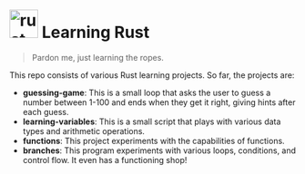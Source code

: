 # <img alt="rust-logo" src="https://www.rust-lang.org/static/images/rust-logo-blk.svg" height="50"> Learning Rust

> Pardon me, just learning the ropes.

This repo consists of various Rust learning projects. So far, the projects are:
- **guessing-game**: This is a small loop that asks the user to guess a number between 1-100 and ends when they get it right, giving hints after each guess.
- **learning-variables**: This is a small script that plays with various data types and arithmetic operations.
- **functions**: This project experiments with the capabilities of functions.
- **branches**: This program experiments with various loops, conditions, and control flow. It even has a functioning shop!